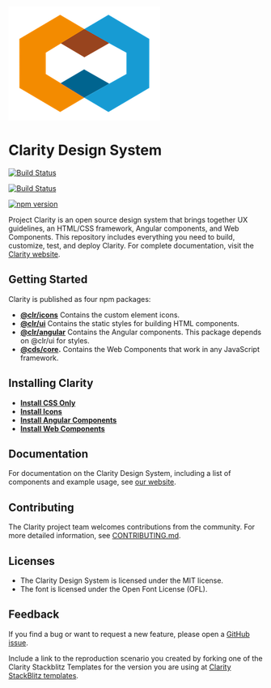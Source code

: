 ![Clarity](logo.png)

# Clarity Design System

[![Build Status](https://travis-ci.com/vmware/clarity.svg?branch=master)](https://travis-ci.com/vmware/clarity)

[![Build Status](https://saucelabs.com/browser-matrix/claritydesignsystem.svg)](https://saucelabs.com/beta/builds/b16110e384ce459ab68f10da6e38a285)

[![npm version](https://badge.fury.io/js/%40clr%2Fcore.svg)](https://badge.fury.io/js/%40clr%2Fcore)

Project Clarity is an open source design system that brings together UX
guidelines, an HTML/CSS framework, Angular components, and Web Components. This
repository includes everything you need to build, customize, test, and deploy
Clarity. For complete documentation, visit the [Clarity website](https://clarity.design).

## Getting Started

Clarity is published as four npm packages:

- **[@clr/icons](https://www.npmjs.com/package/@clr/icons)** Contains the custom
  element icons.
- **[@clr/ui](https://www.npmjs.com/package/@clr/ui)** Contains the static
  styles for building HTML components.
- **[@clr/angular](https://www.npmjs.com/package/@clr/angular)** Contains the
  Angular components. This package depends on @clr/ui for styles.
- **[@cds/core](https://www.npmjs.com/package/@cds/core).** Contains the Web
  Components that work in any JavaScript framework.

## Installing Clarity

- **[Install CSS Only](/docs/INSTALLATION.md#installing-clarity-ui)**
- **[Install Icons](/docs/INSTALLATION.md#installing-clarity-icons)**
- **[Install Angular Components](/docs/INSTALLATION.md#installing-clarity-angular)**
- **[Install Web Components](/docs/INSTALLATION.md#installing-clarity-web-components)**

## Documentation

For documentation on the Clarity Design System, including a list of components
and example usage, see [our website](https://clarity.design).

## Contributing

The Clarity project team welcomes contributions from the community. For more
detailed information, see [CONTRIBUTING.md](CONTRIBUTING.md).

## Licenses

- The Clarity Design System is licensed under the MIT license.
- The font is licensed under the Open Font License (OFL).

## Feedback

If you find a bug or want to request a new feature, please open a [GitHub issue](https://github.com/vmware/clarity/issues).

Include a link to the reproduction scenario you created by forking one of the
Clarity Stackblitz Templates for the version you are using at
[Clarity StackBlitz templates](https://stackblitz.com/@clr-team/).
